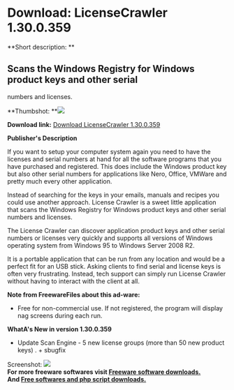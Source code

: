 # Download: LicenseCrawler 1.30.0.359

**Short description: **

## Scans the Windows Registry for Windows product keys and other serial
numbers and licenses.

  
**Thumbshot: **![](http://www.freewarefiles.com/screenshot/licensecrawler1_md.jpg)   
  
**Download link:** [Download LicenseCrawler 1.30.0.359](http://freesoftwares.boysofts.com/LicenseCrawler_program_44343.html)  
  

**Publisher's Description**  
  

If you want to setup your computer system again you need to have the licenses
and serial numbers at hand for all the software programs that you have
purchased and registered. This does include the Windows product key but also
other serial numbers for applications like Nero, Office, VMWare and pretty
much every other application.

Instead of searching for the keys in your emails, manuals and recipes you
could use another approach. License Crawler is a sweet little application that
scans the Windows Registry for Windows product keys and other serial numbers
and licenses.

The License Crawler can discover application product keys and other serial
numbers or licenses very quickly and supports all versions of Windows
operating system from Windows 95 to Windows Server 2008 R2.

It is a portable application that can be run from any location and would be a
perfect fit for an USB stick. Asking clients to find serial and license keys
is often very frustrating. Instead, tech support can simply run License
Crawler without having to interact with the client at all.

**Note from FreewareFiles about this ad-ware:**

  * Free for non-commercial use. If not registered, the program will display nag screens during each run. 

**WhatA's New in version 1.30.0.359**

  * Update Scan Engine - 5 new license groups (more than 50 new product keys) . + sbugfix 

  
  
Screenshot: ![](http://www.freewarefiles.com/screenshot/licensecrawler1.jpg)  
**For more freeware softwares visit [Freeware software downloads.](http://freesoftwares.boysofts.com/)**   
**And [Free softwares and php script downloads.](http://www.boysofts.com/)**

